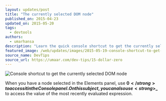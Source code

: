 ```yaml
---
layout: updates/post
title: "The currently selected DOM node"
published_on: 2015-04-23
updated_on: 2015-05-20
tags:
  - devtools
authors:
  - umarhansa
description: "Learn the quick console shortcut to get the currently selected DOM node."
featured_image: /web/updates/images/2015-05-19-console-shortcut-to-get-the-currently-selected-dom-node/dollar-zero.gif
source_name: DevTips
source_url: https://umaar.com/dev-tips/15-dollar-zero
---
```

<img src="/web/updates/images/2015-05-19-console-shortcut-to-get-the-currently-selected-dom-node/dollar-zero.gif" alt="Console shortcut to get the currently selected DOM node">

When you have a node selected in the Elements panel, use <strong>$0</strong> to access it in the Console panel. On this subject, you can also use <strong>$_</strong> to access the value of the most recently evaluated expression.
